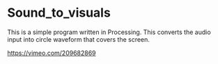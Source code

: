 # Sound_to_visuals

This is a simple program written in Processing. This converts the audio input into circle waveform that covers the screen.

https://vimeo.com/209682869

